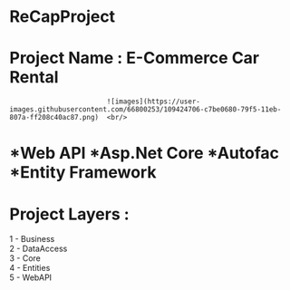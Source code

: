 # ReCapProject
# Project Name : E-Commerce Car Rental
                            ![images](https://user-images.githubusercontent.com/66800253/109424706-c7be0680-79f5-11eb-807a-ff208c40ac87.png)  <br/>
# *Web API  *Asp.Net Core *Autofac *Entity Framework
# Project Layers : 
1 - Business <br/>
2 - DataAccess <br/>
3 - Core <br/>
4 - Entities <br/> 
5 - WebAPI <br/>

